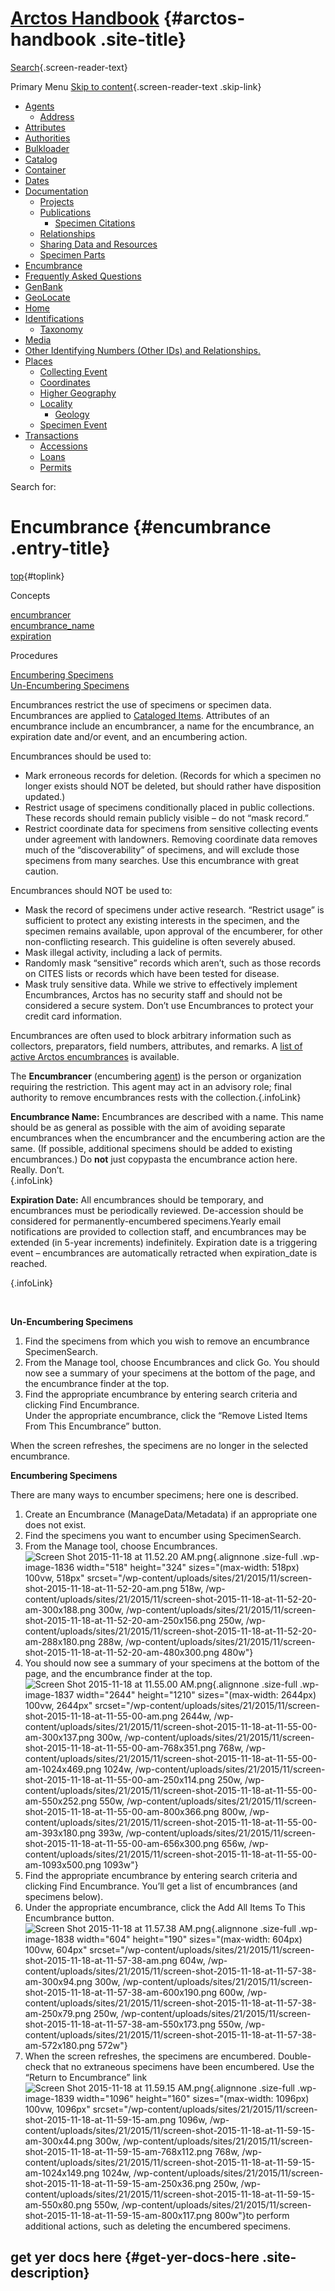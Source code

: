 <div id="page" class="hfeed site">

<div class="header-main">

[Arctos Handbook](/) {#arctos-handbook .site-title}
====================

<div class="search-toggle">

[Search](#search-container){.screen-reader-text}

</div>

Primary Menu
[Skip to content](#content){.screen-reader-text .skip-link}
<div id="primary-menu" class="nav-menu">

-   [Agents](/agent/)
    -   [Address](/agent/address/)
-   [Attributes](/attributes/)
-   [Authorities](/authorities/)
-   [Bulkloader](/bulkloader/)
-   [Catalog](/catalog/)
-   [Container](/container/)
-   [Dates](/dates/)
-   [Documentation](/documentation/)
    -   [Projects](/documentation/projects/)
    -   [Publications](/documentation/publications/)
        -   [Specimen
            Citations](/documentation/publications/specimen-citations/)
    -   [Relationships](/documentation/relationships/)
    -   [Sharing Data and Resources](/documentation/sharing-resources/)
    -   [Specimen Parts](/documentation/parts/)
-   [Encumbrance](/encumbrance/)
-   [Frequently Asked Questions](/faq/)
-   [GenBank](/how-to-genbank/)
-   [GeoLocate](/geolocate/)
-   [Home](/)
-   [Identifications](/identification/)
    -   [Taxonomy](/identification/taxonomy/)
-   [Media](/media/)
-   [Other Identifying Numbers (Other IDs)
    and Relationships.](/other-id/)
-   [Places](/places/)
    -   [Collecting Event](/places/collecting-event/)
    -   [Coordinates](/places/coordinates/)
    -   [Higher Geography](/places/higher-geography/)
    -   [Locality](/places/locality/)
        -   [Geology](/places/locality/geology/)
    -   [Specimen Event](/places/specimen-event/)
-   [Transactions](/transaction/)
    -   [Accessions](/transaction/accession/)
    -   [Loans](/transaction/loans/)
    -   [Permits](/transaction/permits/)

</div>

</div>

<div id="search-container" class="search-box-wrapper hide">

<div class="search-box">

<span class="screen-reader-text">Search for:</span>

</div>

</div>

<div id="main" class="site-main">

<div id="main-content" class="main-content">

<div id="primary" class="content-area">

<div id="content" class="site-content" role="main">

Encumbrance {#encumbrance .entry-title}
===========

<div class="entry-content">

[]()[top](#top){#toplink}

<div class="anchors">

<div class="anchortitle">

Concepts

</div>

[encumbrancer](#encumbrancer)\
[encumbrance\_name](#encumbrance_name)\
[expiration](#expiration)

<div class="anchortitle">

Procedures

</div>

[Encumbering Specimens](#encspec)\
[Un-Encumbering Specimens](#unencspec)

</div>

Encumbrances restrict the use of specimens or specimen data.
Encumbrances are applied to [Cataloged Items](catalog). Attributes of an
encumbrance include an encumbrancer, a name for the encumbrance, an
expiration date and/or event, and an encumbering action.

Encumbrances should be used to:

-   Mark erroneous records for deletion. (Records for which a specimen
    no longer exists should NOT be deleted, but should rather have
    disposition updated.)
-   Restrict usage of specimens conditionally placed in
    public collections. These records should remain publicly visible –
    do not “mask record.”
-   Restrict coordinate data for specimens from sensitive collecting
    events under agreement with landowners. Removing coordinate data
    removes much of the “discoverability” of specimens, and will exclude
    those specimens from many searches. Use this encumbrance with
    great caution.

Encumbrances should NOT be used to:

-   Mask the record of specimens under active research. “Restrict usage”
    is sufficient to protect any existing interests in the specimen, and
    the specimen remains available, upon approval of the encumberer, for
    other non-conflicting research. This guideline is often
    severely abused.
-   Mask illegal activity, including a lack of permits.
-   Randomly mask “sensitive” records which aren’t, such as those
    records on CITES lists or records which have been tested
    for disease.
-   Mask truly sensitive data. While we strive to effectively implement
    Encumbrances, Arctos has no security staff and should not be
    considered a secure system. Don’t use Encumbrances to protect your
    credit card information.

Encumbrances are often used to block arbitrary information such as
collectors, preparators, field numbers, attributes, and remarks. A [list
of active Arctos
encumbrances](http://arctos.database.museum/info/encumbrances) is
available.

The **Encumbrancer** (encumbering [agent](agent)) is the person or
organization requiring the restriction. This agent may act in an
advisory role; final authority to remove encumbrances rests with the
collection.[](#top){.infoLink}

**Encumbrance Name:** Encumbrances are described with a name. This name
should be as general as possible with the aim of avoiding separate
encumbrances when the encumbrancer and the encumbering action are the
same. (If possible, additional specimens should be added to existing
encumbrances.) Do **not** just copypasta the encumbrance action here.
Really. Don’t.\
[](#top){.infoLink}

**Expiration Date:** All encumbrances should be temporary, and
encumbrances must be periodically reviewed. De-accession should be
considered for permanently-encumbered specimens.Yearly email
notifications are provided to collection staff, and encumbrances may be
extended (in 5-year increments) indefinitely. Expiration date is a
triggering event – encumbrances are automatically retracted when
expiration\_date is reached.

[](#top){.infoLink}

 

[]()

**Un-Encumbering Specimens**

1.  Find the specimens from which you wish to remove an
    encumbrance SpecimenSearch.
2.  From the Manage tool, choose Encumbrances and click Go. You should
    now see a summary of your specimens at the bottom of the page, and
    the encumbrance finder at the top.
3.  Find the appropriate encumbrance by entering search criteria and
    clicking Find Encumbrance.\
    Under the appropriate encumbrance, click the “Remove Listed Items
    From This Encumbrance” button.

When the screen refreshes, the specimens are no longer in the selected
encumbrance.

[]()

**Encumbering Specimens**

There are many ways to encumber specimens; here one is described.

1.  Create an Encumbrance (ManageData/Metadata) if an appropriate one
    does not exist.
2.  Find the specimens you want to encumber using SpecimenSearch.
3.  From the Manage tool, choose Encumbrances.\
    ![Screen Shot 2015-11-18 at 11.52.20
    AM.png](/wp-content/uploads/sites/21/2015/11/screen-shot-2015-11-18-at-11-52-20-am.png){.alignnone
    .size-full .wp-image-1836 width="518" height="324"
    sizes="(max-width: 518px) 100vw, 518px"
    srcset="/wp-content/uploads/sites/21/2015/11/screen-shot-2015-11-18-at-11-52-20-am.png 518w, /wp-content/uploads/sites/21/2015/11/screen-shot-2015-11-18-at-11-52-20-am-300x188.png 300w, /wp-content/uploads/sites/21/2015/11/screen-shot-2015-11-18-at-11-52-20-am-250x156.png 250w, /wp-content/uploads/sites/21/2015/11/screen-shot-2015-11-18-at-11-52-20-am-288x180.png 288w, /wp-content/uploads/sites/21/2015/11/screen-shot-2015-11-18-at-11-52-20-am-480x300.png 480w"}
4.  You should now see a summary of your specimens at the bottom of the
    page, and the encumbrance finder at the top.\
    ![Screen Shot 2015-11-18 at 11.55.00
    AM.png](/wp-content/uploads/sites/21/2015/11/screen-shot-2015-11-18-at-11-55-00-am.png){.alignnone
    .size-full .wp-image-1837 width="2644" height="1210"
    sizes="(max-width: 2644px) 100vw, 2644px"
    srcset="/wp-content/uploads/sites/21/2015/11/screen-shot-2015-11-18-at-11-55-00-am.png 2644w, /wp-content/uploads/sites/21/2015/11/screen-shot-2015-11-18-at-11-55-00-am-300x137.png 300w, /wp-content/uploads/sites/21/2015/11/screen-shot-2015-11-18-at-11-55-00-am-768x351.png 768w, /wp-content/uploads/sites/21/2015/11/screen-shot-2015-11-18-at-11-55-00-am-1024x469.png 1024w, /wp-content/uploads/sites/21/2015/11/screen-shot-2015-11-18-at-11-55-00-am-250x114.png 250w, /wp-content/uploads/sites/21/2015/11/screen-shot-2015-11-18-at-11-55-00-am-550x252.png 550w, /wp-content/uploads/sites/21/2015/11/screen-shot-2015-11-18-at-11-55-00-am-800x366.png 800w, /wp-content/uploads/sites/21/2015/11/screen-shot-2015-11-18-at-11-55-00-am-393x180.png 393w, /wp-content/uploads/sites/21/2015/11/screen-shot-2015-11-18-at-11-55-00-am-656x300.png 656w, /wp-content/uploads/sites/21/2015/11/screen-shot-2015-11-18-at-11-55-00-am-1093x500.png 1093w"}
5.  Find the appropriate encumbrance by entering search criteria and
    clicking Find Encumbrance. You’ll get a list of encumbrances (and
    specimens below).
6.  Under the appropriate encumbrance, click the Add All Items To This
    Encumbrance button.\
    ![Screen Shot 2015-11-18 at 11.57.38
    AM.png](/wp-content/uploads/sites/21/2015/11/screen-shot-2015-11-18-at-11-57-38-am.png){.alignnone
    .size-full .wp-image-1838 width="604" height="190"
    sizes="(max-width: 604px) 100vw, 604px"
    srcset="/wp-content/uploads/sites/21/2015/11/screen-shot-2015-11-18-at-11-57-38-am.png 604w, /wp-content/uploads/sites/21/2015/11/screen-shot-2015-11-18-at-11-57-38-am-300x94.png 300w, /wp-content/uploads/sites/21/2015/11/screen-shot-2015-11-18-at-11-57-38-am-600x190.png 600w, /wp-content/uploads/sites/21/2015/11/screen-shot-2015-11-18-at-11-57-38-am-250x79.png 250w, /wp-content/uploads/sites/21/2015/11/screen-shot-2015-11-18-at-11-57-38-am-550x173.png 550w, /wp-content/uploads/sites/21/2015/11/screen-shot-2015-11-18-at-11-57-38-am-572x180.png 572w"}
7.  When the screen refreshes, the specimens are encumbered.
    Double-check that no extraneous specimens have been encumbered. Use
    the “Return to Encumbrance” link\
    ![Screen Shot 2015-11-18 at 11.59.15
    AM.png](/wp-content/uploads/sites/21/2015/11/screen-shot-2015-11-18-at-11-59-15-am.png){.alignnone
    .size-full .wp-image-1839 width="1096" height="160"
    sizes="(max-width: 1096px) 100vw, 1096px"
    srcset="/wp-content/uploads/sites/21/2015/11/screen-shot-2015-11-18-at-11-59-15-am.png 1096w, /wp-content/uploads/sites/21/2015/11/screen-shot-2015-11-18-at-11-59-15-am-300x44.png 300w, /wp-content/uploads/sites/21/2015/11/screen-shot-2015-11-18-at-11-59-15-am-768x112.png 768w, /wp-content/uploads/sites/21/2015/11/screen-shot-2015-11-18-at-11-59-15-am-1024x149.png 1024w, /wp-content/uploads/sites/21/2015/11/screen-shot-2015-11-18-at-11-59-15-am-250x36.png 250w, /wp-content/uploads/sites/21/2015/11/screen-shot-2015-11-18-at-11-59-15-am-550x80.png 550w, /wp-content/uploads/sites/21/2015/11/screen-shot-2015-11-18-at-11-59-15-am-800x117.png 800w"}to
    perform additional actions, such as deleting the
    encumbered specimens.

</div>

</div>

</div>

</div>

<div id="secondary">

get yer docs here {#get-yer-docs-here .site-description}
-----------------

</div>

</div>

